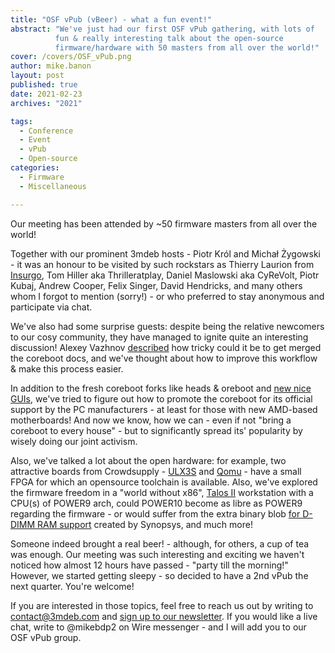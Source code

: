```yaml
---
title: "OSF vPub (vBeer) - what a fun event!"
abstract: "We've just had our first OSF vPub gathering, with lots of
          fun & really interesting talk about the open-source
          firmware/hardware with 50 masters from all over the world!"
cover: /covers/OSF_vPub.png
author: mike.banon
layout: post
published: true
date: 2021-02-23
archives: "2021"

tags:
  - Conference
  - Event
  - vPub
  - Open-source
categories:
  - Firmware
  - Miscellaneous

---
```


Our meeting has been attended by ~50 firmware masters from all over the world!

Together with our prominent 3mdeb hosts - Piotr Król and Michał Żygowski - it
was an honour to be visited by such rockstars as Thierry Laurion from [Insurgo][1],
Tom Hiller aka Thrilleratplay, Daniel Maslowski aka CyReVolt, Piotr Kubaj,
Andrew Cooper, Felix Singer, David Hendricks, and many others whom I forgot to
mention (sorry!) - or who preferred to stay anonymous and participate via chat.

We've also had some surprise guests: despite being the relative newcomers to our
cosy community, they have managed to ignite quite an interesting discussion!
Alexey Vazhnov [described][2] how tricky could it be to get merged the coreboot docs,
and we've thought about how to improve this workflow & make this process easier.

In addition to the fresh coreboot forks like heads & oreboot and [new nice GUIs][3],
we've tried to figure out how to promote the coreboot for its official support
by the PC manufacturers - at least for those with new AMD-based motherboards!
And now we know, how we can - even if not "bring a coreboot to every house" -
but to significantly spread its' popularity by wisely doing our joint activism.

Also, we've talked a lot about the open hardware: for example, two attractive
boards from Crowdsupply - [ULX3S][4] and [Qomu][5] - have a small FPGA for which an
opensource toolchain is available. Also, we've explored the firmware freedom in
a "world without x86", [Talos II][6] workstation with a CPU(s) of POWER9 arch, could
POWER10 become as libre as POWER9 regarding the firmware - or would suffer from
the extra binary blob [for D-DIMM RAM support][7] created by Synopsys, and much more!

Someone indeed brought a real beer! - although, for others, a cup of tea was
enough. Our meeting was such interesting and exciting we haven't noticed how
almost 12 hours have passed - "party till the morning!" However, we started
getting sleepy - so decided to have a 2nd vPub the next quarter. You're welcome!

If you are interested in those topics, feel free to reach us out by writing to
<contact@3mdeb.com> and [sign up to our newsletter][8]. If you would like a live chat,
write to @mikebdp2 on Wire messenger - and I will add you to our OSF vPub group.

 [1]: https://insurgo.ca/
 [2]: https://www.reddit.com/r/coreboot/comments/lm7jh8/my_pain_with_documentation_contribution_in/
 [3]: https://asciinema.org/a/374013?cols=101
 [4]: https://www.crowdsupply.com/radiona/ulx3s
 [5]: https://www.crowdsupply.com/quicklogic/qomu
 [6]: https://www.raptorcs.com/TALOSII/
 [7]: https://www.devever.net/~hl/omi
 [8]: https://eepurl.com/doF8GX

